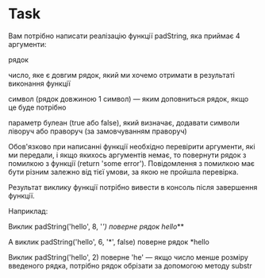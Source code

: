 # Task

Вам потрібно написати реалізацію функції padString, яка приймає 4 аргументи:

рядок

число, яке є довгим рядок, який ми хочемо отримати в результаті виконання функції

символ (рядок довжиною 1 символ) — яким доповниться рядок, якщо це буде потрібно

параметр булеан (true або false), який визначає, додавати символи ліворуч або праворуч (за замовчуванням праворуч)

Обов'язково при написанні функції необхідно перевірити аргументи, які ми передали, і якщо якихось аргументів немає, то повернути рядок з помилкою з функції (return 'some error'). Повідомлення з помилкою має бути різним залежно від тієї умови, за якою не пройшла перевірка.

Результат виклику функції потрібно вивести в консоль після завершення функції.

Наприклад:

Виклик padString('hello', 8, '*') поверне рядок hello***

А виклик padString('hello', 6, '*', false) поверне рядок *hello

Виклик padString('hello', 2) поверне 'he' — якщо число менше розміру введеного рядка, потрібно рядок обрізати за допомогою методу substr